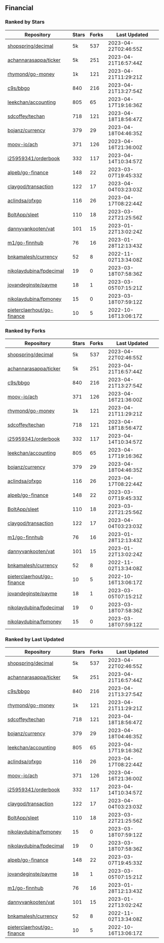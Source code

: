 ## Financial

### Ranked by Stars

| Repository | Stars | Forks | Last Updated |
|------------|-------|-------|--------------|
| [shopspring/decimal](https://github.com/shopspring/decimal) | 5k | 537 | 2023-04-22T02:46:55Z |
| [achannarasappa/ticker](https://github.com/achannarasappa/ticker) | 5k | 251 | 2023-04-21T16:57:44Z |
| [rhymond/go-money](https://github.com/rhymond/go-money) | 1k | 121 | 2023-04-21T11:29:21Z |
| [c9s/bbgo](https://github.com/c9s/bbgo) | 840 | 216 | 2023-04-21T13:27:54Z |
| [leekchan/accounting](https://github.com/leekchan/accounting) | 805 | 65 | 2023-04-17T19:16:36Z |
| [sdcoffey/techan](https://github.com/sdcoffey/techan) | 718 | 121 | 2023-04-18T18:56:47Z |
| [bojanz/currency](https://github.com/bojanz/currency) | 379 | 29 | 2023-04-18T04:46:35Z |
| [moov-io/ach](https://github.com/moov-io/ach) | 371 | 126 | 2023-04-16T21:36:00Z |
| [i25959341/orderbook](https://github.com/i25959341/orderbook) | 332 | 117 | 2023-04-14T10:34:57Z |
| [alpeb/go-finance](https://github.com/alpeb/go-finance) | 148 | 22 | 2023-03-07T19:45:33Z |
| [claygod/transaction](https://github.com/claygod/transaction) | 122 | 17 | 2023-04-04T03:23:03Z |
| [aclindsa/ofxgo](https://github.com/aclindsa/ofxgo) | 116 | 26 | 2023-04-17T08:22:44Z |
| [BoltApp/sleet](https://github.com/BoltApp/sleet) | 110 | 18 | 2023-03-22T21:25:56Z |
| [dannyvankooten/vat](https://github.com/dannyvankooten/vat) | 101 | 15 | 2023-01-22T13:02:24Z |
| [m1/go-finnhub](https://github.com/m1/go-finnhub) | 76 | 16 | 2023-01-28T12:13:43Z |
| [bnkamalesh/currency](https://github.com/bnkamalesh/currency) | 52 | 8 | 2022-11-02T13:34:08Z |
| [nikolaydubina/fpdecimal](https://github.com/nikolaydubina/fpdecimal) | 19 | 0 | 2023-03-18T07:58:36Z |
| [jovandeginste/payme](https://github.com/jovandeginste/payme) | 18 | 1 | 2023-03-05T07:15:21Z |
| [nikolaydubina/fpmoney](https://github.com/nikolaydubina/fpmoney) | 15 | 0 | 2023-03-18T07:59:12Z |
| [pieterclaerhout/go-finance](https://github.com/pieterclaerhout/go-finance) | 10 | 5 | 2022-10-16T13:06:17Z |

### Ranked by Forks

| Repository | Stars | Forks | Last Updated |
|------------|-------|-------|--------------|
| [shopspring/decimal](https://github.com/shopspring/decimal) | 5k | 537 | 2023-04-22T02:46:55Z |
| [achannarasappa/ticker](https://github.com/achannarasappa/ticker) | 5k | 251 | 2023-04-21T16:57:44Z |
| [c9s/bbgo](https://github.com/c9s/bbgo) | 840 | 216 | 2023-04-21T13:27:54Z |
| [moov-io/ach](https://github.com/moov-io/ach) | 371 | 126 | 2023-04-16T21:36:00Z |
| [rhymond/go-money](https://github.com/rhymond/go-money) | 1k | 121 | 2023-04-21T11:29:21Z |
| [sdcoffey/techan](https://github.com/sdcoffey/techan) | 718 | 121 | 2023-04-18T18:56:47Z |
| [i25959341/orderbook](https://github.com/i25959341/orderbook) | 332 | 117 | 2023-04-14T10:34:57Z |
| [leekchan/accounting](https://github.com/leekchan/accounting) | 805 | 65 | 2023-04-17T19:16:36Z |
| [bojanz/currency](https://github.com/bojanz/currency) | 379 | 29 | 2023-04-18T04:46:35Z |
| [aclindsa/ofxgo](https://github.com/aclindsa/ofxgo) | 116 | 26 | 2023-04-17T08:22:44Z |
| [alpeb/go-finance](https://github.com/alpeb/go-finance) | 148 | 22 | 2023-03-07T19:45:33Z |
| [BoltApp/sleet](https://github.com/BoltApp/sleet) | 110 | 18 | 2023-03-22T21:25:56Z |
| [claygod/transaction](https://github.com/claygod/transaction) | 122 | 17 | 2023-04-04T03:23:03Z |
| [m1/go-finnhub](https://github.com/m1/go-finnhub) | 76 | 16 | 2023-01-28T12:13:43Z |
| [dannyvankooten/vat](https://github.com/dannyvankooten/vat) | 101 | 15 | 2023-01-22T13:02:24Z |
| [bnkamalesh/currency](https://github.com/bnkamalesh/currency) | 52 | 8 | 2022-11-02T13:34:08Z |
| [pieterclaerhout/go-finance](https://github.com/pieterclaerhout/go-finance) | 10 | 5 | 2022-10-16T13:06:17Z |
| [jovandeginste/payme](https://github.com/jovandeginste/payme) | 18 | 1 | 2023-03-05T07:15:21Z |
| [nikolaydubina/fpdecimal](https://github.com/nikolaydubina/fpdecimal) | 19 | 0 | 2023-03-18T07:58:36Z |
| [nikolaydubina/fpmoney](https://github.com/nikolaydubina/fpmoney) | 15 | 0 | 2023-03-18T07:59:12Z |

### Ranked by Last Updated

| Repository | Stars | Forks | Last Updated |
|------------|-------|-------|--------------|
| [shopspring/decimal](https://github.com/shopspring/decimal) | 5k | 537 | 2023-04-22T02:46:55Z |
| [achannarasappa/ticker](https://github.com/achannarasappa/ticker) | 5k | 251 | 2023-04-21T16:57:44Z |
| [c9s/bbgo](https://github.com/c9s/bbgo) | 840 | 216 | 2023-04-21T13:27:54Z |
| [rhymond/go-money](https://github.com/rhymond/go-money) | 1k | 121 | 2023-04-21T11:29:21Z |
| [sdcoffey/techan](https://github.com/sdcoffey/techan) | 718 | 121 | 2023-04-18T18:56:47Z |
| [bojanz/currency](https://github.com/bojanz/currency) | 379 | 29 | 2023-04-18T04:46:35Z |
| [leekchan/accounting](https://github.com/leekchan/accounting) | 805 | 65 | 2023-04-17T19:16:36Z |
| [aclindsa/ofxgo](https://github.com/aclindsa/ofxgo) | 116 | 26 | 2023-04-17T08:22:44Z |
| [moov-io/ach](https://github.com/moov-io/ach) | 371 | 126 | 2023-04-16T21:36:00Z |
| [i25959341/orderbook](https://github.com/i25959341/orderbook) | 332 | 117 | 2023-04-14T10:34:57Z |
| [claygod/transaction](https://github.com/claygod/transaction) | 122 | 17 | 2023-04-04T03:23:03Z |
| [BoltApp/sleet](https://github.com/BoltApp/sleet) | 110 | 18 | 2023-03-22T21:25:56Z |
| [nikolaydubina/fpmoney](https://github.com/nikolaydubina/fpmoney) | 15 | 0 | 2023-03-18T07:59:12Z |
| [nikolaydubina/fpdecimal](https://github.com/nikolaydubina/fpdecimal) | 19 | 0 | 2023-03-18T07:58:36Z |
| [alpeb/go-finance](https://github.com/alpeb/go-finance) | 148 | 22 | 2023-03-07T19:45:33Z |
| [jovandeginste/payme](https://github.com/jovandeginste/payme) | 18 | 1 | 2023-03-05T07:15:21Z |
| [m1/go-finnhub](https://github.com/m1/go-finnhub) | 76 | 16 | 2023-01-28T12:13:43Z |
| [dannyvankooten/vat](https://github.com/dannyvankooten/vat) | 101 | 15 | 2023-01-22T13:02:24Z |
| [bnkamalesh/currency](https://github.com/bnkamalesh/currency) | 52 | 8 | 2022-11-02T13:34:08Z |
| [pieterclaerhout/go-finance](https://github.com/pieterclaerhout/go-finance) | 10 | 5 | 2022-10-16T13:06:17Z |

